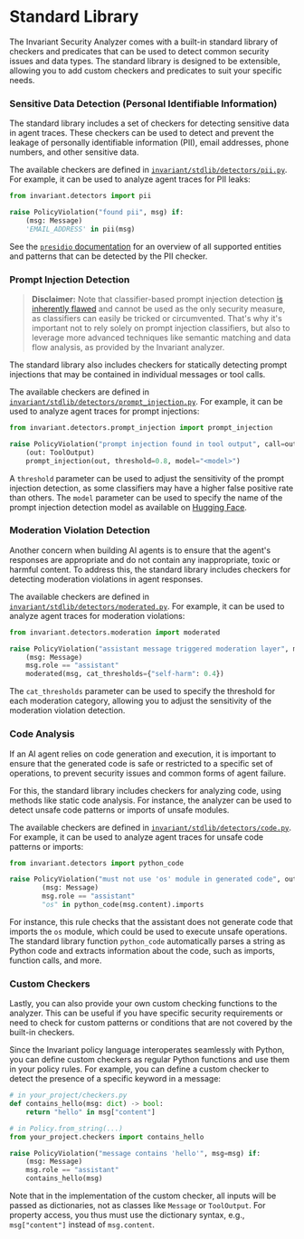 # Standard Library

The Invariant Security Analyzer comes with a built-in standard library of checkers and predicates that can be used to detect common security issues and data types. The standard library is designed to be extensible, allowing you to add custom checkers and predicates to suit your specific needs.

### Sensitive Data Detection (Personal Identifiable Information)

The standard library includes a set of checkers for detecting sensitive data in agent traces. These checkers can be used to detect and prevent the leakage of personally identifiable information (PII), email addresses, phone numbers, and other sensitive data.

The available checkers are defined in [`invariant/stdlib/detectors/pii.py`](../invariant/stdlib/invariant/detectors/pii.py). For example, it can be used to analyze agent traces for PII leaks:

```python
from invariant.detectors import pii

raise PolicyViolation("found pii", msg) if:
    (msg: Message)
    'EMAIL_ADDRESS' in pii(msg)
```

See the [`presidio` documentation](https://microsoft.github.io/presidio/supported_entities/) for an overview of all supported entities and patterns that can be detected by the PII checker.

### Prompt Injection Detection

> **Disclaimer:** Note that classifier-based prompt injection detection [is inherently flawed](https://lve-project.org/blog/how-effective-are-llm-safety-filters.html) and cannot be used as the only security measure, as classifiers can easily be tricked or circumvented. That's why it's important not to rely solely on prompt injection classifiers, but also to leverage more advanced techniques like semantic matching and data flow analysis, as provided by the Invariant analyzer.

The standard library also includes checkers for statically detecting prompt injections that may be contained in individual messages or tool calls. 

The available checkers are defined in [`invariant/stdlib/detectors/prompt_injection.py`](../invariant/stdlib/invariant/detectors/prompt_injection.py). For example, it can be used to analyze agent traces for prompt injections:

```python
from invariant.detectors.prompt_injection import prompt_injection

raise PolicyViolation("prompt injection found in tool output", call=out) if:
    (out: ToolOutput)
    prompt_injection(out, threshold=0.8, model="<model>")
```

A `threshold` parameter can be used to adjust the sensitivity of the prompt injection detection, as some classifiers may have a higher false positive rate than others. The `model` parameter can be used to specify the name of the prompt injection detection model as available on [Hugging Face](https://huggingface.co/models).

### Moderation Violation Detection

Another concern when building AI agents is to ensure that the agent's responses are appropriate and do not contain any inappropriate, toxic or harmful content. To address this, the standard library includes checkers for detecting moderation violations in agent responses.

The available checkers are defined in [`invariant/stdlib/detectors/moderated.py`](../invariant/stdlib/invariant/detectors/moderation.py). For example, it can be used to analyze agent traces for moderation violations:

```python
from invariant.detectors.moderation import moderated

raise PolicyViolation("assistant message triggered moderation layer", msg=msg) if:
    (msg: Message)
    msg.role == "assistant"
    moderated(msg, cat_thresholds={"self-harm": 0.4})
```

The `cat_thresholds` parameter can be used to specify the threshold for each moderation category, allowing you to adjust the sensitivity of the moderation violation detection.

### Code Analysis

If an AI agent relies on code generation and execution, it is important to ensure that the generated code is safe or restricted to a specific set of operations, to prevent security issues and common forms of agent failure.

For this, the standard library includes checkers for analyzing code, using methods like static code analysis. For instance, the analyzer can be used to detect unsafe code patterns or imports of unsafe modules.

The available checkers are defined in [`invariant/stdlib/detectors/code.py`](../invariant/stdlib/invariant/detectors/code.py). For example, it can be used to analyze agent traces for unsafe code patterns or imports:

```python
from invariant.detectors import python_code

raise PolicyViolation("must not use 'os' module in generated code", out=msg) if:
        (msg: Message)
        msg.role == "assistant"
        "os" in python_code(msg.content).imports
```

For instance, this rule checks that the assistant does not generate code that imports the `os` module, which could be used to execute unsafe operations. The standard library function `python_code` automatically parses a string as Python code and extracts information about the code, such as imports, function calls, and more.

### Custom Checkers

Lastly, you can also provide your own custom checking functions to the analyzer. This can be useful if you have specific security requirements or need to check for custom patterns or conditions that are not covered by the built-in checkers.

Since the Invariant policy language interoperates seamlessly with Python, you can define custom checkers as regular Python functions and use them in your policy rules. For example, you can define a custom checker to detect the presence of a specific keyword in a message:

```python
# in your_project/checkers.py
def contains_hello(msg: dict) -> bool:
    return "hello" in msg["content"]
```

```python
# in Policy.from_string(...)
from your_project.checkers import contains_hello

raise PolicyViolation("message contains 'hello'", msg=msg) if:
    (msg: Message)
    msg.role == "assistant"
    contains_hello(msg)
```

Note that in the implementation of the custom checker, all inputs will be passed as dictionaries, not as classes like `Message` or `ToolOutput`. For property access, you thus must use the dictionary syntax, e.g., `msg["content"]` instead of `msg.content`.